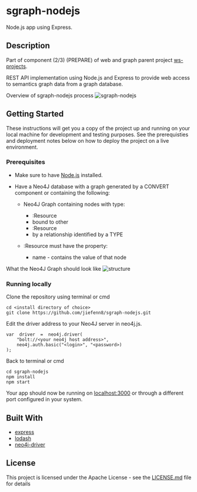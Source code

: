 # sgraph-nodejs

Node.js app using Express.

## Description

Part of component (2/3) (PREPARE) of web and graph parent project [ws-projects](https://github.com/jiefenn8/ws-projects).

REST API implementation using Node.js and Express to provide web access to semantics graph data from a graph database. 

Overview of sgraph-nodejs process
![sgraph-nodejs](https://user-images.githubusercontent.com/42923689/53776628-78a27f80-3f5b-11e9-9c77-7813e5c8eada.png)

## Getting Started

These instructions will get you a copy of the project up and running on your local machine for development and testing purposes. See the prerequisties and deployment notes below on how to deploy the project on a live environment.

### Prerequisites

 * Make sure to have [Node.js](http://nodejs.org/) installed.

 * Have a Neo4J database with a graph generated by a CONVERT component or  containing the following:

	 * Neo4J Graph containing nodes with type: 	
		 * :Resource  	
		 * bound to other 
		 * :Resource
		 *  by a relationship identified by a TYPE

	* :Resource must have the property:
		*  	name - contains the value of that node

What the Neo4J Graph should look like
![structure](https://user-images.githubusercontent.com/42923689/53781848-64687d80-3f6f-11e9-9f85-6d6062b25378.PNG)
### Running locally

Clone the repository using terminal or cmd
```
cd <install directory of choice>
git clone https://github.com/jiefenn8/sgraph-nodejs.git
```

Edit the driver address to your Neo4J server in neo4j.js.
```
var  driver  =  neo4j.driver(
	"bolt://<your neo4j host address>",
	neo4j.auth.basic("<login>", "<password>)
);
```

Back to terminal or cmd
```
cd sgraph-nodejs
npm install
npm start
```

Your app should now be running on [localhost:3000](http://localhost:3000/) or through a different port configured in your system.

## Built With

* [express](https://github.com/expressjs/express)
* [lodash](https://github.com/lodash/lodash)
* [neo4j-driver](https://github.com/neo4j/neo4j-javascript-driver)

## License

This project is licensed under the Apache License - see the [LICENSE.md](LICENSE.md) file for details
